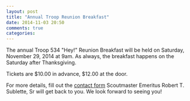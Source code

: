 ```yaml
---
layout: post
title: "Annual Troop Reunion Breakfast"
date: 2014-11-03 20:50
comments: true
categories: 
---
```

The annual Troop 534 "Hey!" Reunion Breakfast will be held on Saturday, November 29, 2014 at 9am. As always, the breakfast happens on the Saturday after Thanksgiving.

Tickets are $10.00 in advance, $12.00 at the door.

For more details, fill out the [contact form](/contact) Scoutmaster Emeritus Robert T. Sublette, Sr will get back to you. We look forward to seeing you!

